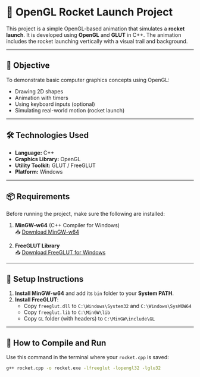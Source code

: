 # 🚀 OpenGL Rocket Launch Project

This project is a simple OpenGL-based animation that simulates a **rocket launch**. It is developed using **OpenGL** and **GLUT** in C++. The animation includes the rocket launching vertically with a visual trail and background.

---

## 🎯 Objective

To demonstrate basic computer graphics concepts using OpenGL:
- Drawing 2D shapes
- Animation with timers
- Using keyboard inputs (optional)
- Simulating real-world motion (rocket launch)

---

## 🛠️ Technologies Used

- **Language:** C++
- **Graphics Library:** OpenGL
- **Utility Toolkit:** GLUT / FreeGLUT
- **Platform:** Windows

---

## 📦 Requirements

Before running the project, make sure the following are installed:

1. **MinGW-w64** (C++ Compiler for Windows)  
   📥 [Download MinGW-w64](https://www.mingw-w64.org/)
   
2. **FreeGLUT Library**  
   📥 [Download FreeGLUT for Windows](http://www.transmissionzero.co.uk/software/freeglut-devel/)

---

## 🧰 Setup Instructions

1. **Install MinGW-w64** and add its `bin` folder to your **System PATH**.
2. **Install FreeGLUT**:
   - Copy `freeglut.dll` to `C:\Windows\System32` and `C:\Windows\SysWOW64`
   - Copy `freeglut.lib` to `C:\MinGW\lib`
   - Copy `GL` folder (with headers) to `C:\MinGW\include\GL`

---

## 🚀 How to Compile and Run

Use this command in the terminal where your `rocket.cpp` is saved:

```bash
g++ rocket.cpp -o rocket.exe -lfreeglut -lopengl32 -lglu32
